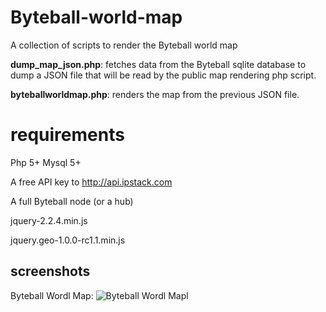 # Byteball-world-map
A collection of scripts to render the Byteball world map

**dump_map_json.php**: fetches data from the Byteball sqlite database to dump a JSON file that will be read by the public map rendering php script.

**byteballworldmap.php**: renders the map from the previous JSON file.

# requirements
Php 5+
Mysql 5+

A free API key to http://api.ipstack.com

A full Byteball node (or a hub)

jquery-2.2.4.min.js
 
jquery.geo-1.0.0-rc1.1.min.js

## screenshots
Byteball Wordl Map:
![Byteball Wordl Mapl](../../../screenshots/blob/master/bbwm.png?raw=true "Byteball Wordl Map")

